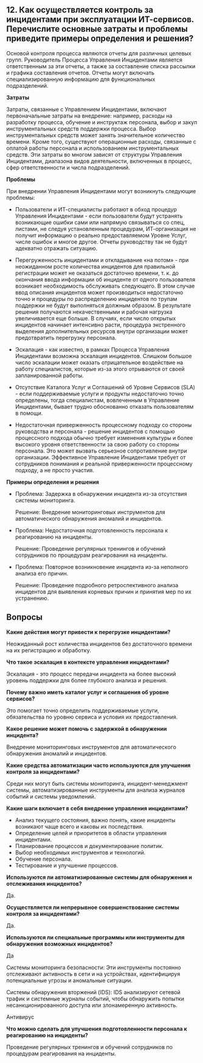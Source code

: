 ## 12. Как осуществляется контроль за инцидентами при эксплуатации ИТ-сервисов. Перечислите основные затраты и проблемы приведите примеры определения и решения? ##

Основой контроля процесса являются отчеты для различных целевых групп.
Руководитель Процесса Управления Инцидентами является ответственным за
эти отчеты, а также за составление списка рассылки и графика составления
отчетов. Отчеты могут включать специализированную информацию для
функциональных подразделений.

 **Затраты**
 
Затраты, связанные с Управлением Инцидентами, включают первоначальные
затраты на внедрение: например, расходы на разработку процесса, обучение и
инструктаж персонала, выбор и закуп инструментальных средств поддержки
процесса. Выбор инструментальных средств может занять значительное
количество времени. Кроме того, существуют операционные расходы, связанные с оплатой работы персонала и использованием инструментальных средств. Эти затраты во многом зависят от структуры Управления Инцидентами, диапазона видов деятельности, включенных в процесс, сфер ответственности и числа подразделений.

**Проблемы**

При внедрении Управления Инцидентами могут возникнуть следующие
проблемы:

- Пользователи и ИТ-специалисты работают в обход процедур Управления
Инцидентами - если пользователи будут устранять возникающие ошибки сами или напрямую связываться со спец, листами, не следуя установленным
процедурам, ИТ-организация не получит информацию о реально
предоставляемом Уровне Услуг, числе ошибок и многое другое. Отчеты
руководству так  не будут адекватно отражать ситуацию.

- Перегруженность инцидентами и откладывание «на потом» - при
неожиданном росте количества инцидентов для правильной регистрации может не оказаться достаточно времени, т. к. до окончания ввода информации об инциденте от одного пользователя возникает необходимость обслуживать следующего. В этом случае ввод описания инцидентов может производиться
недостаточно точно и процедуры по распределению инцидентов по трупам поддержки не будут выполняться должным образом. В результате решения получаются некачественными и рабочая нагрузка увеличивается еще больше. В случаях, если число открытых инцидентов начинает интенсивно расти,
процедура экстренного выделения дополнительных ресурсов внутри
организации может предотвратить перегрузку персонала.

- Эскалация - как известно, в рамках Процесса Управления Инцидентами
возможна эскалация инцидентов. Слишком большое число эскалации может
оказать отрицательное воздействие на работу специалистов, которые из-за
этого отрываются от своей запланированной работы.

- Отсутствие Каталога Услуг и Соглашений об Уровне Сервисов (SLA) - если
поддерживаемые услуги и продукты недостаточно точно определены, тогда
специалистам, вовлеченным в Управление Инцидентами, бывает трудно
обоснованно отказать пользователям в помощи.

- Недостаточная приверженность процессному подходу со стороны
руководства и персонала - решение инцидентов с помощью процессного
подхода обычно требует изменения культуры и более высокого уровня
ответственности за свою работу со стороны персонала. Это может вызвать
серьезное сопротивление внутри организации. Эффективное Управление
Инцидентами требует от сотрудников понимания и реальной приверженности процессному подходу, а не просто участия.

**Примеры определения и решения**

- Проблема: Задержка в обнаружении инцидента из-за отсутствия системы мониторинга.

  Решение: Внедрение мониторинговых инструментов для автоматического обнаружения аномалий и инцидентов.

- Проблема: Недостаточная подготовленность персонала к реагированию на инциденты.

  Решение: Проведение регулярных тренингов и обучений сотрудников по процедурам реагирования на инциденты.

- Проблема: Повторное возникновение инцидента из-за неполного анализа его причин.
  
  Решение: Проведение подробного ретроспективного анализа инцидентов для выявления корневых причин и принятия мер по их устранению.



## Вопросы ##

**Какие действия могут привести к перегрузке инцидентами?** 

Неожиданный рост количества инцидентов без достаточного времени на их регистрацию и обработку.

**Что такое эскалация в контексте управления инцидентами?**

Эскалация - это процесс передачи инцидента на более высокий уровень поддержки для более глубокого анализа и решения.

**Почему важно иметь каталог услуг и соглашения об уровне сервисов?**

Это помогает точно определить поддерживаемые услуги, обязательства по уровню сервиса и условия их предоставления.

**Какое решение может помочь с задержкой в обнаружении инцидента?**

Внедрение мониторинговых инструментов для автоматического обнаружения аномалий и инцидентов.

**Какие средства автоматизации часто используются для улучшения контроля за инцидентами?**

Среди них могут быть системы мониторинга, инцидент-менеджмент системы, автоматизированные инструменты для анализа журналов событий и системы уведомлений.

**Какие шаги включает в себя внедрение управления инцидентами?**
- Анализ текущего состояния, важно понять, какие инциденты возникают чаще всего и каковы их последствия.
- Определение целей и приоритетов в области управления инцидентами.
- Планирование процессов и документирование политик.
- Выбор необходимых инструментов и технологий.
- Обучение персонала.
- Тестирование и улучшение процессов.

**Используются ли автоматизированные системы для обнаружения и отслеживания инцидентов?**

Да.

**Осуществляется ли непрерывное совершенствование системы контроля за инцидентами?**

Да.

**Используются ли специальные программы или инструменты для обнаружения возможных инцидентов?**

Да

Системы мониторинга безопасности: Эти инструменты постоянно отслеживают активность в сети и на устройствах, идентифицируя потенциальные угрозы и аномальные ситуации.

Системы обнаружения вторжений (IDS): IDS анализируют сетевой трафик и системные журналы событий, чтобы обнаружить попытки несанкционированного доступа или злонамеренную активность.

Антивирус

**Что можно сделать для улучшения подготовленности персонала к реагированию на инциденты?**

Проведение регулярных тренингов и обучений сотрудников по процедурам реагирования на инциденты.












